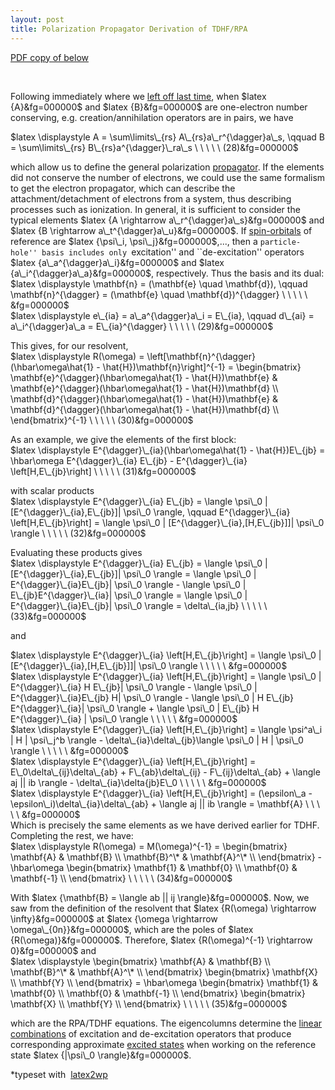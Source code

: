 ```yaml
---
layout: post
title: Polarization Propagator Derivation of TDHF/RPA 
---
```


[PDF copy of below](http://joshuagoings.files.wordpress.com/2013/06/polarizationpropagatorrpa.pdf)

&nbsp;

Following immediately where we [left off last time](http://joshuagoings.wordpress.com/2013/06/21/derivation-of-general-polarization-propagator-methods/ "Derivation of general polarization propagator methods"), when $latex {A}&fg=000000$ and $latex {B}&fg=000000$ are one-electron number conserving, e.g. creation/annihilation operators are in pairs, we have

$latex \displaystyle A = \sum\limits\_{rs} A\_{rs}a\_r^{\dagger}a\_s, \qquad B = \sum\limits\_{rs} B\_{rs}a^{\dagger}\_ra\_s \ \ \ \ \ (28)&fg=000000$

which allow us to define the general polarization [propagator](http://en.wikipedia.org/wiki/Propagator "Propagator"). If the elements did not conserve the number of electrons, we could use the same formalism to get the electron propagator, which can describe the attachment/detachment of electrons from a system, thus describing processes such as ionization. In general, it is sufficient to consider the typical elements $latex {A \rightarrow a\_r^{\dagger}a\_s}&fg=000000$ and $latex {B \rightarrow a\_t^{\dagger}a\_u}&fg=000000$. If [spin-orbitals](http://en.wikipedia.org/wiki/Atomic_orbital "Atomic orbital") of reference are $latex {\psi\_i, \psi\_j}&fg=000000$,..., then a ``particle-hole'' basis includes only ``excitation'' and ``de-excitation'' operators $latex {a\_a^{\dagger}a\_i}&fg=000000$ and $latex {a\_i^{\dagger}a\_a}&fg=000000$, respectively. Thus the basis and its dual:  
$latex \displaystyle \mathbf{n} = (\mathbf{e} \quad \mathbf{d}), \qquad \mathbf{n}^{\dagger} = (\mathbf{e} \quad \mathbf{d})^{\dagger} \ \ \ \ \ &fg=000000$  
$latex \displaystyle e\_{ia} = a\_a^{\dagger}a\_i = E\_{ia}, \qquad d\_{ai} = a\_i^{\dagger}a\_a = E\_{ia}^{\dagger} \ \ \ \ \ (29)&fg=000000$

This gives, for our resolvent,  
$latex \displaystyle R(\omega) = \left[\mathbf{n}^{\dagger}(\hbar\omega\hat{1} - \hat{H})\mathbf{n}\right]^{-1} = \begin{bmatrix} \mathbf{e}^{\dagger}(\hbar\omega\hat{1} - \hat{H})\mathbf{e} & \mathbf{e}^{\dagger}(\hbar\omega\hat{1} - \hat{H})\mathbf{d} \\ \mathbf{d}^{\dagger}(\hbar\omega\hat{1} - \hat{H})\mathbf{e} & \mathbf{d}^{\dagger}(\hbar\omega\hat{1} - \hat{H})\mathbf{d} \\ \end{bmatrix}^{-1} \ \ \ \ \ (30)&fg=000000$

As an example, we give the elements of the first block:  
$latex \displaystyle E^{\dagger}\_{ia}(\hbar\omega\hat{1} - \hat{H})E\_{jb} = \hbar\omega E^{\dagger}\_{ia} E\_{jb} - E^{\dagger}\_{ia} \left[H,E\_{jb}\right] \ \ \ \ \ (31)&fg=000000$

with scalar products  
$latex \displaystyle E^{\dagger}\_{ia} E\_{jb} = \langle \psi\_0 | [E^{\dagger}\_{ia},E\_{jb}]| \psi\_0 \rangle, \qquad E^{\dagger}\_{ia} \left[H,E\_{jb}\right] = \langle \psi\_0 | [E^{\dagger}\_{ia},[H,E\_{jb}]]| \psi\_0 \rangle \ \ \ \ \ (32)&fg=000000$

Evaluating these products gives  
$latex \displaystyle E^{\dagger}\_{ia} E\_{jb} = \langle \psi\_0 | [E^{\dagger}\_{ia},E\_{jb}]| \psi\_0 \rangle = \langle \psi\_0 | E^{\dagger}\_{ia}E\_{jb}| \psi\_0 \rangle - \langle \psi\_0 | E\_{jb}E^{\dagger}\_{ia}| \psi\_0 \rangle = \langle \psi\_0 | E^{\dagger}\_{ia}E\_{jb}| \psi\_0 \rangle = \delta\_{ia,jb} \ \ \ \ \ (33)&fg=000000$

and

$latex \displaystyle E^{\dagger}\_{ia} \left[H,E\_{jb}\right] = \langle \psi\_0 | [E^{\dagger}\_{ia},[H,E\_{jb}]]| \psi\_0 \rangle \ \ \ \ \ &fg=000000$  
$latex \displaystyle E^{\dagger}\_{ia} \left[H,E\_{jb}\right] = \langle \psi\_0 | E^{\dagger}\_{ia} H E\_{jb}| \psi\_0 \rangle - \langle \psi\_0 | E^{\dagger}\_{ia}E\_{jb} H| \psi\_0 \rangle - \langle \psi\_0 | H E\_{jb} E^{\dagger}\_{ia}| \psi\_0 \rangle + \langle \psi\_0 | E\_{jb} H E^{\dagger}\_{ia} | \psi\_0 \rangle \ \ \ \ \ &fg=000000$  
$latex \displaystyle E^{\dagger}\_{ia} \left[H,E\_{jb}\right] = \langle \psi^a\_i | H | \psi\_j^b \rangle - \delta\_{ia}\delta\_{jb}\langle \psi\_0 | H | \psi\_0 \rangle \ \ \ \ \ &fg=000000$  
$latex \displaystyle E^{\dagger}\_{ia} \left[H,E\_{jb}\right] = E\_0\delta\_{ij}\delta\_{ab} + F\_{ab}\delta\_{ij} - F\_{ij}\delta\_{ab} + \langle aj || ib \rangle - \delta\_{ia}\delta{jb}E\_0 \ \ \ \ \ &fg=000000$  
$latex \displaystyle E^{\dagger}\_{ia} \left[H,E\_{jb}\right] = (\epsilon\_a - \epsilon\_i)\delta\_{ia}\delta\_{ab} + \langle aj || ib \rangle = \mathbf{A} \ \ \ \ \ &fg=000000$  
Which is precisely the same elements as we have derived earlier for TDHF. Completing the rest, we have:  
$latex \displaystyle R(\omega) = M(\omega)^{-1} = \begin{bmatrix} \mathbf{A} & \mathbf{B} \\ \mathbf{B}^\* & \mathbf{A}^\* \\ \end{bmatrix} - \hbar\omega \begin{bmatrix} \mathbf{1} & \mathbf{0} \\ \mathbf{0} & \mathbf{-1} \\ \end{bmatrix} \ \ \ \ \ (34)&fg=000000$

With $latex {\mathbf{B} = \langle ab || ij \rangle}&fg=000000$. Now, we saw from the definition of the resolvent that $latex {R(\omega) \rightarrow \infty}&fg=000000$ at $latex {\omega \rightarrow \omega\_{0n}}&fg=000000$, which are the poles of $latex {R(\omega)}&fg=000000$. Therefore, $latex {R(\omega)^{-1} \rightarrow 0}&fg=000000$ and  
$latex \displaystyle \begin{bmatrix} \mathbf{A} & \mathbf{B} \\ \mathbf{B}^\* & \mathbf{A}^\* \\ \end{bmatrix} \begin{bmatrix} \mathbf{X} \\ \mathbf{Y} \\ \end{bmatrix} = \hbar\omega \begin{bmatrix} \mathbf{1} & \mathbf{0} \\ \mathbf{0} & \mathbf{-1} \\ \end{bmatrix} \begin{bmatrix} \mathbf{X} \\ \mathbf{Y} \\ \end{bmatrix} \ \ \ \ \ (35)&fg=000000$

which are the RPA/TDHF equations. The eigencolumns determine the [linear combinations](http://en.wikipedia.org/wiki/Linear_combination "Linear combination") of excitation and de-excitation operators that produce corresponding approximate [excited states](http://en.wikipedia.org/wiki/Excited_state "Excited state") when working on the reference state $latex {|\psi\_0 \rangle}&fg=000000$.

\*typeset with&nbsp; [latex2wp](http://sourceforge.net/projects/latex2wp/)

